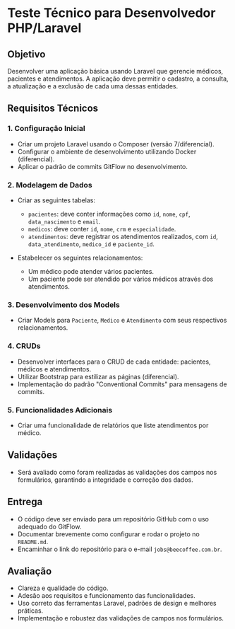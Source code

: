 # Teste Técnico para Desenvolvedor PHP/Laravel

## Objetivo
Desenvolver uma aplicação básica usando Laravel que gerencie médicos, pacientes e atendimentos. A aplicação deve permitir o cadastro, a consulta, a atualização e a exclusão de cada uma dessas entidades.

## Requisitos Técnicos

### 1. Configuração Inicial
- Criar um projeto Laravel usando o Composer (versão 7/diferencial).
- Configurar o ambiente de desenvolvimento utilizando Docker (diferencial).
- Aplicar o padrão de commits GitFlow no desenvolvimento.

### 2. Modelagem de Dados
- Criar as seguintes tabelas:
  - `pacientes`: deve conter informações como `id`, `nome`, `cpf`, `data_nascimento` e `email`.
  - `medicos`: deve conter `id`, `nome`, `crm` e `especialidade`.
  - `atendimentos`: deve registrar os atendimentos realizados, com `id`, `data_atendimento`, `medico_id` e `paciente_id`.

- Estabelecer os seguintes relacionamentos:
  - Um médico pode atender vários pacientes.
  - Um paciente pode ser atendido por vários médicos através dos atendimentos.

### 3. Desenvolvimento dos Models
- Criar Models para `Paciente`, `Medico` e `Atendimento` com seus respectivos relacionamentos.

### 4. CRUDs
- Desenvolver interfaces para o CRUD de cada entidade: pacientes, médicos e atendimentos.
- Utilizar Bootstrap para estilizar as páginas (diferencial).
- Implementação do padrão "Conventional Commits" para mensagens de commits.

### 5. Funcionalidades Adicionais
- Criar uma funcionalidade de relatórios que liste atendimentos por médico.

## Validações
- Será avaliado como foram realizadas as validações dos campos nos formulários, garantindo a integridade e correção dos dados.

## Entrega
- O código deve ser enviado para um repositório GitHub com o uso adequado do GitFlow.
- Documentar brevemente como configurar e rodar o projeto no `README.md`.
- Encaminhar o link do repositório para o e-mail `jobs@beecoffee.com.br`.

## Avaliação
- Clareza e qualidade do código.
- Adesão aos requisitos e funcionamento das funcionalidades.
- Uso correto das ferramentas Laravel, padrões de design e melhores práticas.
- Implementação e robustez das validações de campos nos formulários.
